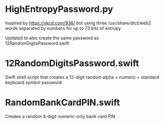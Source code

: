 # HighEntropyPassword.py
Inspired by https://xkcd.com/936/ but using three /usr/share/dict/web2 words separated by numbers for up to 73 bits of entropy

Updated to also create the same password as 12RandomDigitsPassword.swift

# 12RandomDigitsPassword.swift
Swift shell script that creates a 12-digit random alpha + numeric + standard keyboard symbol password

# RandomBankCardPIN.swift
Creates a random 4-digit numeric-only bank card PIN
